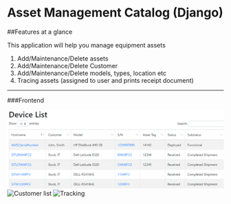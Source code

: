 # Asset Management Catalog (Django)

##Features at a glance

This application will help you manage equipment assets
1. Add/Maintenance/Delete assets
2. Add/Maintenance/Delete Customer
3. Add/Maintenance/Delete models, types, location etc
4. Tracing assets (assigned to user and prints receipt document)

***
###Frontend

![Device list](https://github.com/dalasidaho/asset_management/blob/master/devlist.PNG?raw=true "Device list")
![Customer list](C:\asset\asset\scr\customlist.PNG "Customer list")
![](C:\asset\asset\scr\Track.PNG "Tracking")
